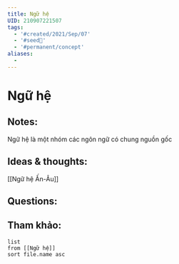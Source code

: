 ```yaml
---
title: Ngữ hệ
UID: 210907221507
tags:
  - '#created/2021/Sep/07'
  - '#seed🥜'
  - '#permanent/concept'
aliases:
  - 
---
```

# Ngữ hệ

## Notes:
Ngữ hệ là một nhóm các ngôn ngữ có chung nguồn gốc

## Ideas & thoughts:
[[Ngữ hệ Ấn-Âu]]

## Questions:


## Tham khảo:
```dataview
list
from [[Ngữ hệ]]
sort file.name asc
```